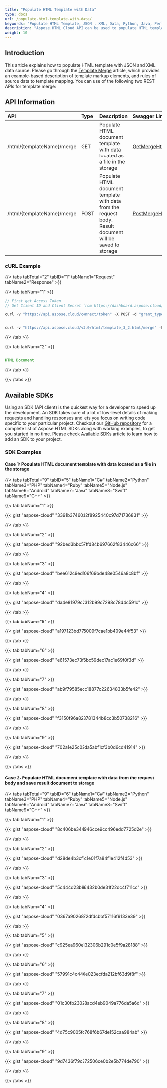 ```yaml
---
title: "Populate HTML Template with Data"
type: docs
url: /populate-html-template-with-data/
keywords: "Populate HTML Template, JSON , XML, Data, Python, Java, Perl, C#, Android, Swift, Ruby, Go "
description: "Aspose.HTML Cloud API can be used to populate HTML template with JSON and XML data. By merging template you can produce highly effective HTML document."
weight: 10
---
```


## **Introduction**
This article explains how to populate HTML template with JSON and XML data source. Please go through the [Template Merge](/html/template-merge/) article, which provides an example-based description of template markup elements, and rules of source data to template mapping. You can use of the following two REST APIs for template merge:
## **API Information**

|**API**|**Type**|**Description**|**Swagger Link**|
| :- | :- | :- | :- |
|/html/{templateName}/merge|GET|Populate HTML document template with data located as a file in the storage|[GetMergeHtmlTemplate](https://apireference.aspose.cloud/html/#!/TemplateMerge/GetMergeHtmlTemplate)|
|/html/{templateName}/merge|POST|Populate HTML document template with data from the request body. Result document will be saved to storage|[PostMergeHtmlTemplate](https://apireference.aspose.cloud/html/#!/TemplateMerge/PostMergeHtmlTemplate)|
### **cURL Example**
{{< tabs tabTotal="2" tabID="1" tabName1="Request" tabName2="Response" >}}

{{< tab tabNum="1" >}}

```java
// First get Access Token
// Get Client ID and Client Secret from https://dashboard.aspose.cloud/

curl -v "https://api.aspose.cloud/connect/token" -X POST -d "grant_type=client_credentials&client_id=XXXXX&client_secret=XXXXX" -H "Content-Type: application/x-www-form-urlencoded" -H "Accept: application/json"

```

```java

curl -v "https://api.aspose.cloud/v3.0/html/template_3_2.html/merge" -F "dataPath=@merge_data_3.xml" --X POST -H "Accept: multipart/form-data"  -H "Authorization: Bearer [access token]"

```

{{< /tab >}}

{{< tab tabNum="2" >}}

```java

HTML Document 

```

{{< /tab >}}

{{< /tabs >}}
## **Available SDKs**
Using an SDK (API client) is the quickest way for a developer to speed up the development. An SDK takes care of a lot of low-level details of making requests and handling responses and lets you focus on writing code specific to your particular project. Checkout our [GitHub repository](https://github.com/aspose-html-cloud) for a complete list of Aspose.HTML SDKs along with working examples, to get you started in no time. Please check [Available SDKs](/html/available-sdks/) article to learn how to add an SDK to your project.
### **SDK Examples**
#### **Case 1: Populate HTML document template with data located as a file in the storage**

{{< tabs tabTotal="9" tabID="5" tabName1="C#" tabName2="Python" tabName3="PHP" tabName4="Ruby" tabName5="Node.js" tabName6="Android" tabName7="Java" tabName8="Swift" tabName9="C++" >}}

{{< tab tabNum="1" >}}

{{< gist "aspose-cloud" "3391b3746032f8925440c97d71736831" >}}

{{< /tab >}}

{{< tab tabNum="2" >}}

{{< gist "aspose-cloud" "92bed3bbc57ffd84b697662f83446c66" >}}

{{< /tab >}}

{{< tab tabNum="3" >}}

{{< gist "aspose-cloud" "bee612c9ed106f69bde48e0546a8c8bf" >}}

{{< /tab >}}

{{< tab tabNum="4" >}}

{{< gist "aspose-cloud" "da4e81979c2312b99c7298c78d4c591c" >}}

{{< /tab >}}

{{< tab tabNum="5" >}}

{{< gist "aspose-cloud" "a197123bd775009f7cae1bb409e44f53" >}}

{{< /tab >}}

{{< tab tabNum="6" >}}

{{< gist "aspose-cloud" "e61573ec73f6bc59dec17ac1e69f0f3d" >}}

{{< /tab >}}

{{< tab tabNum="7" >}}

{{< gist "aspose-cloud" "ab9f79585edc18877c22634833b5fe42" >}}

{{< /tab >}}

{{< tab tabNum="8" >}}

{{< gist "aspose-cloud" "f3150f96a828781344b8cc3b50738216" >}}

{{< /tab >}}

{{< tab tabNum="9" >}}

{{< gist "aspose-cloud" "702a1e25c02da5abf1cf3b0d6cd41914" >}}

{{< /tab >}}

{{< /tabs >}}

#### **Case 2: Populate HTML document template with data from the request body and save result document to storage**

{{< tabs tabTotal="9" tabID="6" tabName1="C#" tabName2="Python" tabName3="PHP" tabName4="Ruby" tabName5="Node.js" tabName6="Android" tabName7="Java" tabName8="Swift" tabName9="C++" >}}

{{< tab tabNum="1" >}}

{{< gist "aspose-cloud" "8c406be344946cce9cc496edd7725d2e" >}}

{{< /tab >}}

{{< tab tabNum="2" >}}

{{< gist "aspose-cloud" "d28de4b3cf1c1e01f7a84f1e412f4d53" >}}

{{< /tab >}}

{{< tab tabNum="3" >}}

{{< gist "aspose-cloud" "5c444d23b86432b0de31f22dc4f711cc" >}}

{{< /tab >}}

{{< tab tabNum="4" >}}

{{< gist "aspose-cloud" "0367a9026872dfdcbbf57116f9133e39" >}}

{{< /tab >}}

{{< tab tabNum="5" >}}

{{< gist "aspose-cloud" "c925ea960e132306b291c0e5f9a28188" >}}

{{< /tab >}}

{{< tab tabNum="6" >}}

{{< gist "aspose-cloud" "57991c4c440e023ecfda212bf63d9f8f" >}}

{{< /tab >}}

{{< tab tabNum="7" >}}

{{< gist "aspose-cloud" "01c30fb23028acd4eb9049a776da5a6d" >}}

{{< /tab >}}

{{< tab tabNum="8" >}}

{{< gist "aspose-cloud" "4d75c9005fd768f6b67de152caa984ab" >}}

{{< /tab >}}

{{< tab tabNum="9" >}}

{{< gist "aspose-cloud" "9d7436f79c272506ce0b2e5b774de790" >}}

{{< /tab >}}

{{< /tabs >}}



